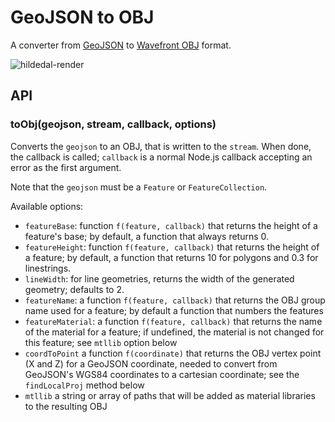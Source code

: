 GeoJSON to OBJ
==============

A converter from [GeoJSON](http://geojson.org) to 
[Wavefront OBJ](https://en.wikipedia.org/wiki/Wavefront_.obj_file) format.

![hildedal-render](https://cloud.githubusercontent.com/assets/1246614/10125338/8c915d0e-6570-11e5-84da-4ac7ea0963a6.png)

## API

### toObj(geojson, stream, callback, options)

Converts the `geojson` to an OBJ, that is written to the `stream`.
When done, the callback is called; `callback` is a normal Node.js callback
accepting an error as the first argument.

Note that the `geojson` must be a `Feature` or `FeatureCollection`.

Available options:

* `featureBase`: function `f(feature, callback)` that returns the height of
  a feature's base; by default, a function that always returns 0.
* `featureHeight`: function `f(feature, callback)` that returns the height of
  a feature; by default, a function that returns 10 for polygons and
  0.3 for linestrings.
* `lineWidth`: for line geometries, returns the width of the generated
  geometry; defaults to 2.
* `featureName`: a function `f(feature, callback)` that returns the OBJ group
  name used for a feature; by default a function that numbers the
  features
* `featureMaterial`: a function `f(feature, callback)` that returns the name
  of the material for a feature; if undefined, the material is
  not changed for this feature; see `mtllib` option below
* `coordToPoint` a function `f(coordinate)` that returns the
  OBJ vertex point (X and Z) for a GeoJSON coordinate, needed to
  convert from GeoJSON's WGS84 coordinates to a cartesian coordinate;
  see the `findLocalProj` method below
* `mtllib` a string or array of paths that will be added as material
  libraries to the resulting OBJ
